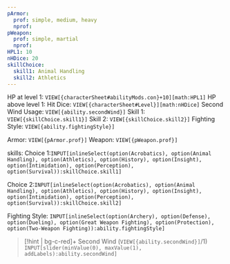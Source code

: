 ```yaml
---
pArmor:
  prof: simple, medium, heavy
  nprof: 
pWeapon:
  prof: simple, martial
  nprof: 
HPL1: 10
nHDice: 20
skillChoice:
  skill1: Animal Handling
  skill2: Athletics
---
```


HP at level 1: `VIEW[{characterSheet#abilityMods.con}+10][math:HPL1]`
HP above level 1: 
Hit Dice: `VIEW[{characterSheet#Level}][math:nHDice]`
Second Wind Usage: `VIEW[{ability.secondWind}]`
Skill 1: `VIEW[{skillChoice.skill1}]`
Skill 2: `VIEW[{skillChoice.skill2}]`
Fighting Style: `VIEW[{ability.fightingStyle}]`

Armor:  `VIEW[{pArmor.prof}]`
Weapon:  `VIEW[{pWeapon.prof}]`


skills:
Choice 1:`INPUT[inlineSelect(option(Acrobatics), option(Animal Handling), option(Athletics), option(History), option(Insight), option(Intimidation), option(Perception), option(Survival)):skillChoice.skill1]`

Choice 2:`INPUT[inlineSelect(option(Acrobatics), option(Animal Handling), option(Athletics), option(History), option(Insight), option(Intimidation), option(Perception), option(Survival)):skillChoice.skill2]`

Fighting Style: `INPUT[inlineSelect(option(Archery), option(Defense), option(Dueling), option(Great Weapon Fighting), option(Protection), option(Two-Weapon Fighting)):ability.fightingStyle]`


>[!hint | bg-c-red]+ Second Wind (`VIEW[{ability.secondWind}]`/1) `INPUT[slider(minValue(0), maxValue(1), addLabels):ability.secondWind]`







